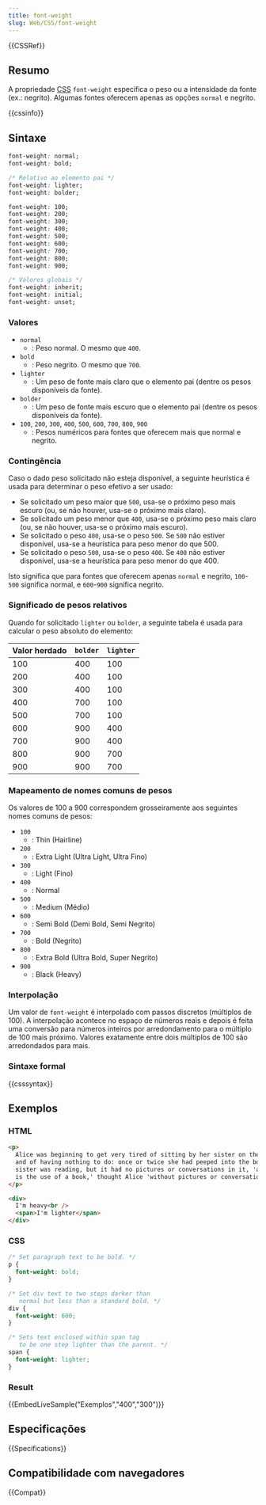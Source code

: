 ```yaml
---
title: font-weight
slug: Web/CSS/font-weight
---
```


{{CSSRef}}

## Resumo

A propriedade [CSS](/pt-BR/docs/CSS) `font-weight` especifica o peso ou a intensidade da fonte (ex.: negrito). Algumas fontes oferecem apenas as opções `normal` e negrito.

{{cssinfo}}

## Sintaxe

```css
font-weight: normal;
font-weight: bold;

/* Relativo ao elemento pai */
font-weight: lighter;
font-weight: bolder;

font-weight: 100;
font-weight: 200;
font-weight: 300;
font-weight: 400;
font-weight: 500;
font-weight: 600;
font-weight: 700;
font-weight: 800;
font-weight: 900;

/* Valores globais */
font-weight: inherit;
font-weight: initial;
font-weight: unset;
```

### Valores

- `normal`
  - : Peso normal. O mesmo que `400`.
- `bold`
  - : Peso negrito. O mesmo que `700`.
- `lighter`
  - : Um peso de fonte mais claro que o elemento pai (dentre os pesos disponíveis da fonte).
- `bolder`
  - : Um peso de fonte mais escuro que o elemento pai (dentre os pesos disponíveis da fonte).
- `100`, `200`, `300`, `400`, `500`, `600`, `700`, `800`, `900`
  - : Pesos numéricos para fontes que oferecem mais que normal e negrito.

### Contingência

Caso o dado peso solicitado não esteja disponível, a seguinte heurística é usada para determinar o peso efetivo a ser usado:

- Se solicitado um peso maior que `500`, usa-se o próximo peso mais escuro (ou, se não houver, usa-se o próximo mais claro).
- Se solicitado um peso menor que `400`, usa-se o próximo peso mais claro (ou, se não houver, usa-se o próximo mais escuro).
- Se solicitado o peso `400`, usa-se o peso `500`. Se `500` não estiver disponível, usa-se a heurística para peso menor do que 500.
- Se solicitado o peso `500`, usa-se o peso `400`. Se `400` não estiver disponível, usa-se a heurística para peso menor do que 400.

Isto significa que para fontes que oferecem apenas `normal` e negrito, `100`-`500` significa normal, e `600`-`900` significa negrito.

### Significado de pesos relativos

Quando for solicitado `lighter` ou `bolder`, a seguinte tabela é usada para calcular o peso absoluto do elemento:

| Valor herdado | `bolder` | `lighter` |
| ------------- | -------- | --------- |
| 100           | 400      | 100       |
| 200           | 400      | 100       |
| 300           | 400      | 100       |
| 400           | 700      | 100       |
| 500           | 700      | 100       |
| 600           | 900      | 400       |
| 700           | 900      | 400       |
| 800           | 900      | 700       |
| 900           | 900      | 700       |

### Mapeamento de nomes comuns de pesos

Os valores de 100 a 900 correspondem grosseiramente aos seguintes nomes comuns de pesos:

- `100`
  - : Thin (Hairline)
- `200`
  - : Extra Light (Ultra Light, Ultra Fino)
- `300`
  - : Light (Fino)
- `400`
  - : Normal
- `500`
  - : Medium (Médio)
- `600`
  - : Semi Bold (Demi Bold, Semi Negrito)
- `700`
  - : Bold (Negrito)
- `800`
  - : Extra Bold (Ultra Bold, Super Negrito)
- `900`
  - : Black (Heavy)

### Interpolação

Um valor de `font-weight` é interpolado com passos discretos (múltiplos de 100). A interpolação acontece no espaço de números reais e depois é feita uma conversão para números inteiros por arredondamento para o múltiplo de 100 mais próximo. Valores exatamente entre dois múltiplos de 100 são arredondados para mais.

### Sintaxe formal

{{csssyntax}}

## Exemplos

### HTML

```html
<p>
  Alice was beginning to get very tired of sitting by her sister on the bank,
  and of having nothing to do: once or twice she had peeped into the book her
  sister was reading, but it had no pictures or conversations in it, 'and what
  is the use of a book,' thought Alice 'without pictures or conversations?'
</p>

<div>
  I'm heavy<br />
  <span>I'm lighter</span>
</div>
```

### CSS

```css
/* Set paragraph text to be bold. */
p {
  font-weight: bold;
}

/* Set div text to two steps darker than
   normal but less than a standard bold. */
div {
  font-weight: 600;
}

/* Sets text enclosed within span tag
   to be one step lighter than the parent. */
span {
  font-weight: lighter;
}
```

### Result

{{EmbedLiveSample("Exemplos","400","300")}}

## Especificações

{{Specifications}}

## Compatibilidade com navegadores

{{Compat}}
